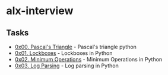 # alx-interview

## Tasks
- [0x00. Pascal's Triangle](https://github.com/Nyaguthii-C/alx-interview/tree/main/0x00-pascal_triangle) - Pascal's triangle python
- [0x01. Lockboxes](https://github.com/Nyaguthii-C/alx-interview/tree/main/0x01-lockboxes) - Lockboxes in Python
- [0x02. Minimum Operations](https://github.com/Nyaguthii-C/alx-interview/tree/main/0x02-minimum_operations) - Minimum Operations in Python
- [0x03. Log Parsing](https://github.com/Nyaguthii-C/alx-interview/tree/main/0x03-log_parsing) - Log parsing in Python
